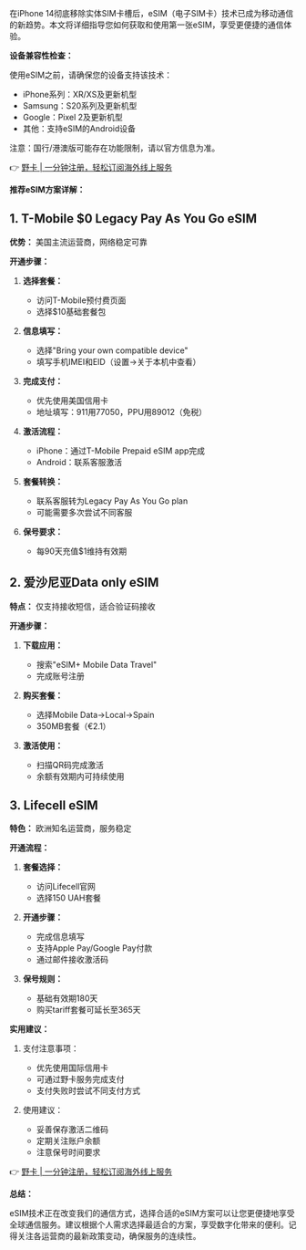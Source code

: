 在iPhone 14彻底移除实体SIM卡槽后，eSIM（电子SIM卡）技术已成为移动通信的新趋势。本文将详细指导您如何获取和使用第一张eSIM，享受更便捷的通信体验。

**设备兼容性检查：**

使用eSIM之前，请确保您的设备支持该技术：

- iPhone系列：XR/XS及更新机型
- Samsung：S20系列及更新机型
- Google：Pixel 2及更新机型
- 其他：支持eSIM的Android设备

注意：国行/港澳版可能存在功能限制，请以官方信息为准。

👉 [野卡 | 一分钟注册，轻松订阅海外线上服务](https://bit.ly/bewildcard)

**推荐eSIM方案详解：**

## 1. T-Mobile $0 Legacy Pay As You Go eSIM

**优势：** 美国主流运营商，网络稳定可靠

**开通步骤：**

1. **选择套餐：**
   - 访问T-Mobile预付费页面
   - 选择$10基础套餐包

2. **信息填写：**
   - 选择"Bring your own compatible device"
   - 填写手机IMEI和EID（设置→关于本机中查看）

3. **完成支付：**
   - 优先使用美国信用卡
   - 地址填写：911用77050，PPU用89012（免税）

4. **激活流程：**
   - iPhone：通过T-Mobile Prepaid eSIM app完成
   - Android：联系客服激活

5. **套餐转换：**
   - 联系客服转为Legacy Pay As You Go plan
   - 可能需要多次尝试不同客服

6. **保号要求：**
   - 每90天充值$1维持有效期

## 2. 爱沙尼亚Data only eSIM

**特点：** 仅支持接收短信，适合验证码接收

**开通步骤：**

1. **下载应用：**
   - 搜索"eSIM+ Mobile Data Travel"
   - 完成账号注册

2. **购买套餐：**
   - 选择Mobile Data→Local→Spain
   - 350MB套餐（€2.1）

3. **激活使用：**
   - 扫描QR码完成激活
   - 余额有效期内可持续使用

## 3. Lifecell eSIM

**特色：** 欧洲知名运营商，服务稳定

**开通流程：**

1. **套餐选择：**
   - 访问Lifecell官网
   - 选择150 UAH套餐

2. **开通步骤：**
   - 完成信息填写
   - 支持Apple Pay/Google Pay付款
   - 通过邮件接收激活码

3. **保号规则：**
   - 基础有效期180天
   - 购买tariff套餐可延长至365天

**实用建议：**

1. 支付注意事项：
   - 优先使用国际信用卡
   - 可通过野卡服务完成支付
   - 支付失败时尝试不同支付方式

2. 使用建议：
   - 妥善保存激活二维码
   - 定期关注账户余额
   - 注意保号时间要求

👉 [野卡 | 一分钟注册，轻松订阅海外线上服务](https://bit.ly/bewildcard)

**总结：**

eSIM技术正在改变我们的通信方式，选择合适的eSIM方案可以让您更便捷地享受全球通信服务。建议根据个人需求选择最适合的方案，享受数字化带来的便利。记得关注各运营商的最新政策变动，确保服务的连续性。